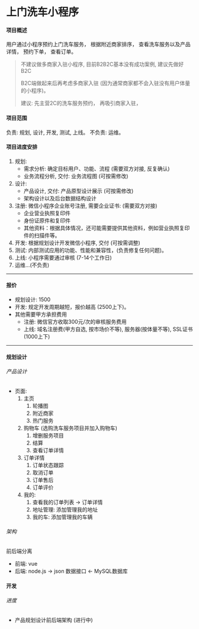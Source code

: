 # 上门洗车小程序

#### 项目概述

用户通过小程序预约上门洗车服务， 根据附近商家排序， 查看洗车服务以及产品详情， 预约下单， 查看订单。 

>   不建议做多商家入驻小程序, 目前B2B2C基本没有成功案例, 建议先做好B2C
>
>   B2C端做起来后再考虑多商家入驻 (因为通常商家都不会入驻没有用户体量的小程序)。 
>
>   建议:  先主营2C的洗车服务预约， 再吸引商家入驻，

#### 项目范围

负责: 规划, 设计, 开发, 测试, 上线。 不负责:  运维。 

#### 项目进度安排

1.  规划: 
    -   需求分析: 确定目标用户、功能、流程 (需要双方对接, 反复确认)
    -   业务流程分析, 交付: 业务流程图  (可按需修改)
2.  设计:
    -   产品设计, 交付: 产品原型设计展示 (可按需修改) 
    -   架构设计以及后台数据结构设计 
3.  注册: 微信小程序企业账号注册, 需要企业证书: (需要双方对接)
    -   企业营业执照复印件
    -   身份证原件和复印件
    -   其他资料：根据具体情况，还可能需要提供其他资料，例如营业执照复印件的扫描件等。
4.  开发: 根据规划设计开发微信小程序, 交付 (可按需调整)
5.  测试: 内部测试应用的功能、性能和兼容性，(负责修复任何问题)。
6.  上线: 小程序需要通过审核 (7-14个工作日)
7.  运维...(不负责)

------

#### 报价

-   规划设计: 1500
-   开发: 规定开发周期越短，报价越高 (2500上下)。 
-   其他需要甲方承担费用
    -   注册: 微信官方收取300元/次的审核服务费用
    -   上线: 域名注册费(甲方自选, 按市场价不等), 服务器(按体量不等), SSL证书(1000上下) 

------

#### 规划设计

###### 产品设计

-   页面: 
    1.  主页 
        1.  轮播图
        2.  附近商家
        3.  热门服务
    2.  购物车 (选购洗车服务项目并加入购物车)
        1.  增删服务项目
        2.  结算
        3.  查看订单详情
    3.  订单详情
        1.  订单状态跟踪
        2.  取消订单
        3.  订单售后
        4.  订单评价
    4.  我的: 
        1.  查看我的订单列表 → 订单详情
        2.  地址管理: 添加管理我的地址
        3.  我的车: 添加管理我的车辆

###### 架构

前后端分离

-   前端: vue 
-   后端: node.js → json 数据接口 ← MySQL数据库



#### 开发

###### 进度

-   产品规划设计前后端架构 (进行中)

